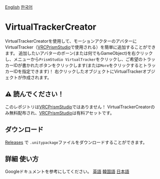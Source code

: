 [English](README.md)  [한국어](README_KO.md)

# VirtualTrackerCreator
VirtualTrackerCreatorを使用して、モーションアクターのアバターにVirtualTracker（[VRCPrismStudio](https://prismstudio.haruna.dev)で使用される）を簡単に追加することができます。 追加したいアバターのボーン(または何でもGameObject)を右クリックし、メニューから`PrismStudio VirtualTracker`をクリックし、ご希望のトラッカーIDが書かれたボタンをクリックします(または`More`をクリックするとトラッカーIDを指定できます)！ 右クリックしたオブジェクトにVirtualTrackerオブジェクトが作成されます。

## ⚠️ 読んでください！
このレポジトリは[VRCPrismStudio](https://prismstudio.haruna.dev)ではありません！ VirtualTrackerCreatorのみ無料配布され、[VRCPrismStudio](https://prismstudio.haruna.dev)は有料アセットです。

## ダウンロード
[Releases](https://github.com/github-harunadev/VirtualTrackerCreator/releases) で `.unitypackage`ファイルをダウンロードすることができます。

## 詳細 使い方
Googleドキュメントを参考にしてください。 [英語](https://docs.google.com/document/d/1Zx29rupBy4O5Cs_PfYol64B-uRj0YiH9_XoECdjSqEE/edit?usp=drive_link) [韓国語](https://docs.google.com/document/d/1GPnpOtowHTT50G-KuEdgUrk2VppD3i_UcV38JHA4HzQ/edit?usp=drive_link) [日本語](https://docs.google.com/document/d/1kMC8If8Gam2JYpfspkq-peWXoNzFq7H7Po1yEk74miY/edit?usp=drive_link)
